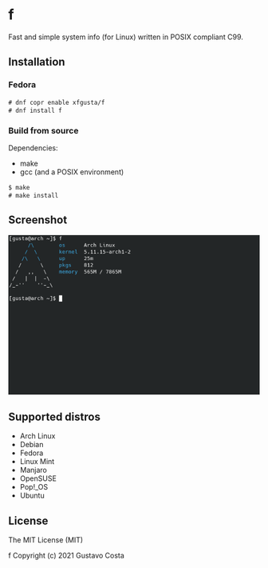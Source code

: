 # f

Fast and simple system info (for Linux) written in POSIX compliant C99.

## Installation

### Fedora

```
# dnf copr enable xfgusta/f
# dnf install f
```

### Build from source

Dependencies:

+ make
+ gcc (and a POSIX environment)

```
$ make
# make install
```

## Screenshot

![](img/img-01.png)

## Supported distros

+ Arch Linux
+ Debian
+ Fedora
+ Linux Mint
+ Manjaro
+ OpenSUSE
+ Pop!_OS
+ Ubuntu

## License

The MIT License (MIT)

f Copyright (c) 2021 Gustavo Costa
